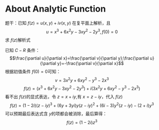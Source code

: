 # About Analytic Function
题干：已知
$f(z) = u(x,y) + iv(x,y)$ 在复平面上解析，且
$$u=x^3+6x^2y-3xy^2-2y^3,f(0)=0$$
求
$f(z)$解析式

已知 $C-R$ 条件：
$$\frac{\partial u}{\partial x}=\frac{\partial v}{\partial y};\frac{\partial u}{\partial y}=-\frac{\partial v}{\partial x}$$
根据初值条件
$f(0)=0$可知：
$$v=3x^2y+6xy^2-y^3-2x^3$$
$$f(z)=(x^3+6x^2y-3xy^2-2y^3)+i (3x^2y+6xy^2-y^3-2x^3)$$
看不出
$f(z)$的显式表达，令
$z=x+iy$,有
$x=z-iy$，代入
$f(z)$
$$f(z)=(1-2i)(z-iy)^3+(6y+3yi)y(z-iy)^2+(6i-3)y^2(z-iy)-(2+i)y^3$$
可以预期最后表达式含
$y$的项都会被消除，最后算得：
$$f(z)=(1-2i)z^3$$
